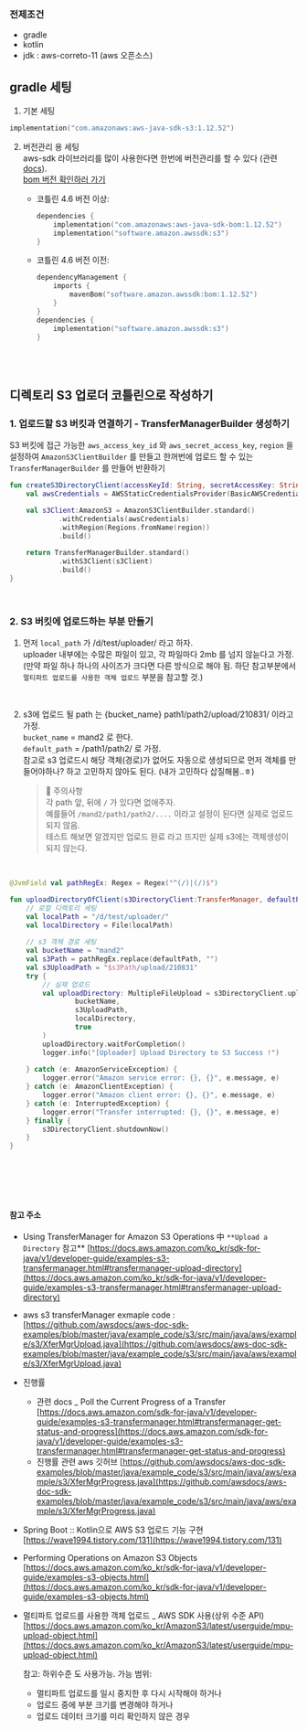 ### 전제조건
- gradle
- kotlin
- jdk : aws-correto-11 (aws 오픈소스) 


## gradle 세팅

1. 기본 세팅  
```kotlin
implementation("com.amazonaws:aws-java-sdk-s3:1.12.52")
```


2. 버전관리 용 세팅  
aws-sdk 라이브러리를 많이 사용한다면 한번에 버전관리를 할 수 있다
(관련 [docs](https://docs.aws.amazon.com/ko_kr/sdk-for-java/v1/developer-guide/setup-project-gradle.html)).  
[bom 버전 확인하러 가기](https://mvnrepository.com/artifact/com.amazonaws/aws-java-sdk-bom)  
    - 코틀린 4.6 버전 이상:
        ```kotlin
        dependencies {
            implementation("com.amazonaws:aws-java-sdk-bom:1.12.52")
            implementation("software.amazon.awssdk:s3")
        }
        ```
    
    - 코틀린 4.6 버전 이전:
        ```kotlin
        dependencyManagement {
            imports {
                mavenBom("software.amazon.awssdk:bom:1.12.52")
            }
        }
        dependencies {
            implementation("software.amazon.awssdk:s3")
        }
        ```

<br>
<br>

## 디렉토리 S3 업로더 코틀린으로 작성하기 
### 1. 업로드할 S3 버킷과 연결하기 - TransferManagerBuilder 생성하기  
S3 버킷에 접근 가능한 `aws_access_key_id` 와 `aws_secret_access_key`, `region` 을 설정하여 `AmazonS3ClientBuilder` 를 만들고 
한꺼번에 업로드 할 수 있는 `TransferManagerBuilder` 를 만들어 반환하기
    
```kotlin
fun createS3DirectoryClient(accessKeyId: String, secretAccessKey: String, region: String): TransferManager {
    val awsCredentials = AWSStaticCredentialsProvider(BasicAWSCredentials(accessKeyId, secretAccessKey))

    val s3Client:AmazonS3 = AmazonS3ClientBuilder.standard()
            .withCredentials(awsCredentials)
            .withRegion(Regions.fromName(region))
            .build()
    
    return TransferManagerBuilder.standard()
            .withS3Client(s3Client)
            .build()
}
```
<br>

### 2. S3 버킷에 업로드하는 부분 만들기
1. 먼저 `local_path` 가 /d/test/uploader/ 라고 하자.   
uploader 내부에는 수많은 파일이 있고, 각 파일마다 2mb 를 넘지 않늗다고 가정.  
(만약 파일 하나 하나의 사이즈가 크다면 다른 방식으로 해야 됨. 하단 참고부분에서 `멀티파트 업로드를 사용한 객체 업로드` 부분을 참고할 것.)  
<br>

2. s3에 업로드 될 path 는 {bucket_name} path1/path2/upload/210831/ 이라고 가정.  
`bucket_name` = mand2 로 한다.  
`default_path` = /path1/path2/ 로 가정.  
참고로 s3 업로드시 해당 객체(경로)가 없어도 자동으로 생성되므로 먼저 객체를 만들어야하나? 하고 고민하지 않아도 된다. (내가 고민하다 삽질해봄..ㅎ)  
    > 👀 주의사항   
    각 path 앞, 뒤에 `/` 가 있다면 없애주자.   
    예를들어 `/mand2/path1/path2/....` 이라고 설정이 된다면 실제로 업로드 되지 않음.   
    테스트 해보면 알겠지만 업로드 완료 라고 뜨지만 실제 s3에는 객체생성이 되지 않는다.

<br>

```kotlin
@JvmField val pathRegEx: Regex = Regex("^(/)|(/)$")

fun uploadDirectoryOfClient(s3DirectoryClient:TransferManager, defaultPath: String) {
    // 로컬 디렉토리 세팅
    val localPath = "/d/test/uploader/"
    val localDirectory = File(localPath)
    
    // s3 객체 경로 세팅
    val bucketName = "mand2"
    val s3Path = pathRegEx.replace(defaultPath, "")
    val s3UploadPath = "$s3Path/upload/210831"
    try {
        // 실제 업로드
        val uploadDirectory: MultipleFileUpload = s3DirectoryClient.uploadDirectory(
                bucketName,
                s3UploadPath,
                localDirectory,
                true
        )
        uploadDirectory.waitForCompletion()
        logger.info("[Uploader] Upload Directory to S3 Success !")
        
    } catch (e: AmazonServiceException) {
        logger.error("Amazon service error: {}, {}", e.message, e)
    } catch (e: AmazonClientException) {
        logger.error("Amazon client error: {}, {}", e.message, e)
    } catch (e: InterruptedException) {
        logger.error("Transfer interrupted: {}, {}", e.message, e)
    } finally {
        s3DirectoryClient.shutdownNow()
    }
}
```
 

<br>
<br>




<br>
<br>

#### 참고 주소 

- Using TransferManager for Amazon S3 Operations 中 `**Upload a Directory` 참고**
[https://docs.aws.amazon.com/ko_kr/sdk-for-java/v1/developer-guide/examples-s3-transfermanager.html#transfermanager-upload-directory](https://docs.aws.amazon.com/ko_kr/sdk-for-java/v1/developer-guide/examples-s3-transfermanager.html#transfermanager-upload-directory)

- aws s3 transferManager exmaple code : 
[https://github.com/awsdocs/aws-doc-sdk-examples/blob/master/java/example_code/s3/src/main/java/aws/example/s3/XferMgrUpload.java](https://github.com/awsdocs/aws-doc-sdk-examples/blob/master/java/example_code/s3/src/main/java/aws/example/s3/XferMgrUpload.java)

- 진행률
    - 관련 docs _ Poll the Current Progress of a Transfer
    [https://docs.aws.amazon.com/sdk-for-java/v1/developer-guide/examples-s3-transfermanager.html#transfermanager-get-status-and-progress](https://docs.aws.amazon.com/sdk-for-java/v1/developer-guide/examples-s3-transfermanager.html#transfermanager-get-status-and-progress)
    - 진행률 관련 aws 깃허브 
    [https://github.com/awsdocs/aws-doc-sdk-examples/blob/master/java/example_code/s3/src/main/java/aws/example/s3/XferMgrProgress.java](https://github.com/awsdocs/aws-doc-sdk-examples/blob/master/java/example_code/s3/src/main/java/aws/example/s3/XferMgrProgress.java)
- Spring Boot :: Kotlin으로 AWS S3 업로드 기능 구현
[https://wave1994.tistory.com/131](https://wave1994.tistory.com/131)
- Performing Operations on Amazon S3 Objects
[https://docs.aws.amazon.com/ko_kr/sdk-for-java/v1/developer-guide/examples-s3-objects.html](https://docs.aws.amazon.com/ko_kr/sdk-for-java/v1/developer-guide/examples-s3-objects.html)
- 멀티파트 업로드를 사용한 객체 업로드 _ AWS SDK 사용(상위 수준 API)
[https://docs.aws.amazon.com/ko_kr/AmazonS3/latest/userguide/mpu-upload-object.html](https://docs.aws.amazon.com/ko_kr/AmazonS3/latest/userguide/mpu-upload-object.html)

    참고: 하위수준 도 사용가능. 가능 범위:

    - 멀티파트 업로드를 일시 중지한 후 다시 시작해야 하거나
    - 업로드 중에 부분 크기를 변경해야 하거나
    - 업로드 데이터 크기를 미리 확인하지 않은 경우


